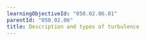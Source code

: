 ```yaml
---
learningObjectiveId: "050.02.06.01"
parentId: "050.02.06"
title: Description and types of turbulence
---
```

